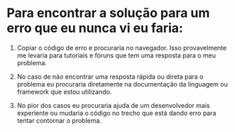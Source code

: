 # Para encontrar a solução para um erro que eu nunca vi eu faria:

1. Copiar o código de erro e procuraria no navegador. Isso provavelmente me levaria para tutoriais e fóruns que tem uma resposta para o meu problema.

2. No caso de não encontrar uma resposta rápida ou direta para o problema eu procuraria diretamente na documentação da linguagem ou framework que estou utilizando.

3. No pior dos casos eu procuraria ajuda de um desenvolvedor mais experiente ou mudaria o código no trecho que está dando erro para tentar contornar o problema.